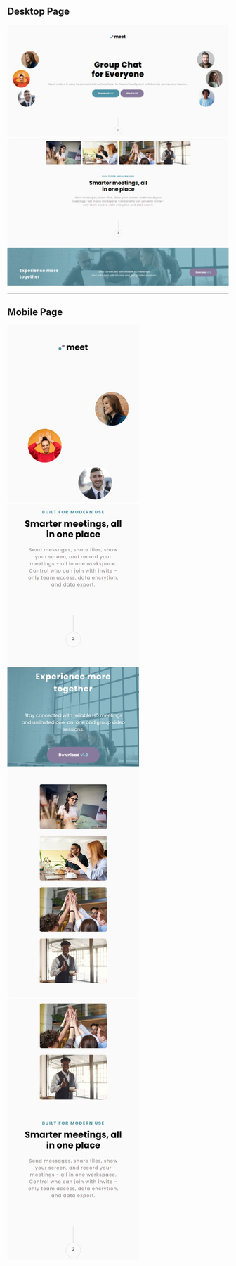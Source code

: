 ## Desktop Page


![Desktop Page](img/HomePageMeet.png)
![Desktop Page2](img/HomePageMeet2.png)

---

## Mobile Page

<img src="img/MobilepageMeet.jpg" alt="drawing" width="300"/>
<img src="img/MobilepageMeet2.jpg" alt="drawing" width="300"/>
<img src="img/MobilepageMeet3.jpg" alt="drawing" width="300"/>
<img src="img/MobilepageMeet4.jpg" alt="drawing" width="300"/>
